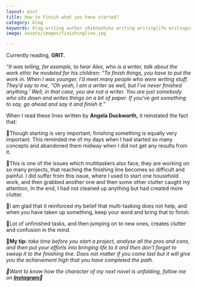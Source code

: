 ```yaml
---
layout: post
title: How to Finish what you have started?
category: blog
keywords: blog writing author shikhashikz writing writinglife writingcommunity dailyblogpost tiptoreachfinishingline
image: assets/images/finishingline.jpg

---
```


Currently reading, **GRIT.**

*“It was telling, for example, to hear Alex, who is a writer, talk about the work ethic he modeled for his children: “To finish things, you have to put the work in. When I was younger, I’d meet many people who were writing stuff. They’d say to me, “Oh yeah, I am a writer as well, but I’ve never finished anything.’ Well, in that case, you are not a writer. You are just somebody who sits down and writes things on a bit of paper. If you’ve got something to say, go ahead and say it and finish it.”*

When I read these lines written by **Angela Duckworth,** it reinstated the fact that:

💠Though starting is very important, finishing something is equally very important. This reminded me of my days when I had started so many concepts and abandoned them midway when I did not get any results from it.

💠This is one of the issues which multitaskers also face, they are working on so many projects, that reaching the finishing line becomes so difficult and painful.
I did suffer from this issue, where I used to start one household work, and then grabbed another one and then some other clutter caught my attention, In the end, I had not cleaned up anything but had created more clutter.

💠I am glad that it reinforced my belief that multi-tasking does not help, and when you have taken up something, keep your word and bring that to finish. 

💠Lot of unfinished tasks, and then jumping on to new ones, creates clutter and confusion in the mind. 

💖**My tip:** *take time before you start a project, analyse all the pros and cons, and then put your efforts into bringing life to it and then don’t forget to sweep it to the finishing line. Does not matter if you come last but it will give you the achievement high that you have completed the path.*

*🎺Want to know how the character of my next novel is unfolding, follow me on **[Instagram](https://www.instagram.com/novelistinaction/)**🎺*
